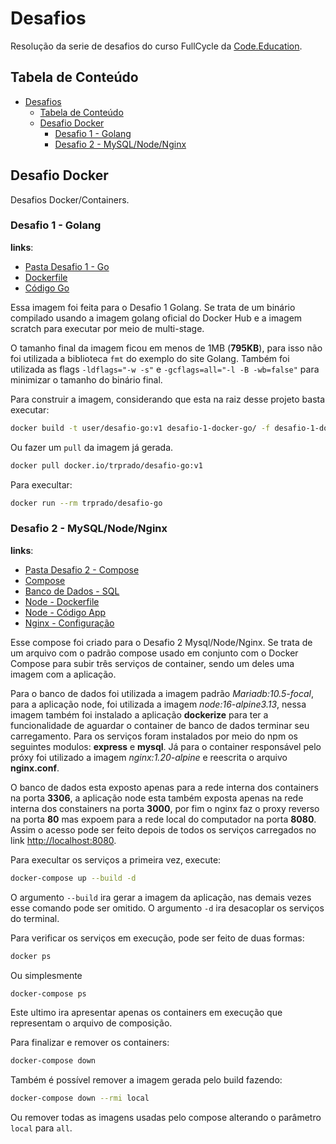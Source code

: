 # Desafios
Resolução da serie de desafios do curso FullCycle da [Code.Education](https://code.education).

## Tabela de Conteúdo

- [Desafios](#desafios)
    + [Tabela de Conteúdo](#tabela-de-conteúdo)
    + [Desafio Docker](#desafio-docker)
        * [Desafio 1 - Golang](#desafio-1---golang)
        * [Desafio 2 - MySQL/Node/Nginx](#desafio-2---mysql-node-nginx)

## Desafio Docker
Desafios Docker/Containers.

### Desafio 1 - Golang
**links**: 
- [Pasta Desafio 1 - Go](desafio-1-docker-go)
- [Dockerfile](desafio-1-docker-go/Dockerfile)
- [Código Go](desafio-1-docker-go/msg.go)

Essa imagem foi feita para o Desafio 1 Golang. Se trata de um binário compilado usando a imagem golang oficial do Docker Hub e a imagem scratch para executar por meio de multi-stage.

O tamanho final da imagem ficou em menos de 1MB (**795KB**), para isso não foi utilizada a biblioteca `fmt` do exemplo do site Golang. Também foi utilizada as flags `-ldflags="-w -s"` e `-gcflags=all="-l -B -wb=false"` para minimizar o tamanho do binário final.

Para construir a imagem, considerando que esta na raiz desse projeto basta executar:

```bash
docker build -t user/desafio-go:v1 desafio-1-docker-go/ -f desafio-1-docker-go/
```

Ou fazer um `pull` da imagem já gerada.
```bash
docker pull docker.io/trprado/desafio-go:v1
```

Para execultar:
```bash
docker run --rm trprado/desafio-go
```


### Desafio 2 - MySQL/Node/Nginx
**links**: 
- [Pasta Desafio 2 - Compose](desafio-2-docker-compose)
- [Compose](desafio-2-docker-compose/docker-compose.yaml)
- [Banco de Dados - SQL](desafio-2-docker-compose/db/sql/people.sql)
- [Node - Dockerfile](desafio-2-docker-compose/app/Dockerfile)
- [Node - Código App](desafio-2-docker-compose/app/server.js)
- [Nginx - Configuração](desafio-2-docker-compose/proxy/nginx.conf)

Esse compose foi criado para o Desafio 2 Mysql/Node/Nginx. Se trata de um arquivo com o padrão compose usado em conjunto com o Docker Compose para subir três serviços de container, sendo um deles uma imagem com a aplicação.

Para o banco de dados foi utilizada a imagem padrão *Mariadb:10.5-focal*, para a aplicação node, foi utilizada a imagem *node:16-alpine3.13*, nessa imagem também foi instalado a aplicação **dockerize** para ter a funcionalidade de aguardar o container de banco de dados terminar seu carregamento. Para os serviços foram instalados por meio do npm os seguintes modulos: **express** e **mysql**. Já para o container responsável pelo próxy foi utilizado a imagem *nginx:1.20-alpine* e reescrita o arquivo **nginx.conf**.

O banco de dados esta exposto apenas para a rede interna dos containers na porta **3306**, a aplicação node esta também exposta apenas na rede interna dos constainers na porta **3000**, por fim o nginx faz o proxy reverso na porta **80** mas expoem para a rede local do computador na porta **8080**. Assim o acesso pode ser feito depois de todos os serviços carregados no link [http://localhost:8080](http://localhost:8080).

Para execultar os serviços a primeira vez, execute:
```bash
docker-compose up --build -d
```

O argumento `--build` ira gerar a imagem da aplicação, nas demais vezes esse comando pode ser omitido. O argumento `-d` ira desacoplar os serviços do terminal.

Para verificar os serviços em execução, pode ser feito de duas formas:
```bash
docker ps
```
Ou simplesmente 
```bash
docker-compose ps
```
Este ultimo ira apresentar apenas os containers em execução que representam o arquivo de composição.

Para finalizar e remover os containers:
```bash
docker-compose down
```

Também é possível remover a imagem gerada pelo build fazendo:
```bash
docker-compose down --rmi local
```

Ou remover todas as imagens usadas pelo compose alterando o parâmetro `local` para `all`.

